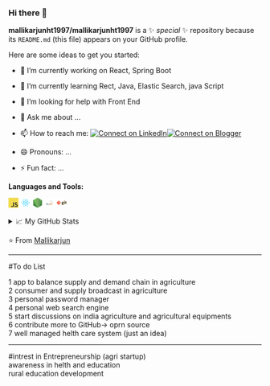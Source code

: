 ### Hi there 👋


**mallikarjunht1997/mallikarjunht1997** is a ✨ _special_ ✨ repository because its `README.md` (this file) appears on your GitHub profile.

Here are some ideas to get you started:

- 🔭 I’m currently working on React, Spring Boot
- 🌱 I’m currently learning Rect, Java, Elastic Search, java Script
- 🤔 I’m looking for help with Front End 
- 💬 Ask me about ...
- 📫 How to reach me: [![Connect on LinkedIn](https://img.shields.io/badge/--linkedin?label=LinkedIn&logo=LinkedIn&style=social)](https://www.linkedin.com/in/mallikarjunht)[![Connect on Blogger](https://img.shields.io/badge/Bloge-Blogging-orange)](https://csitexp.blogspot.com/)

- 😄 Pronouns: ...
- ⚡ Fun fact: ...

**Languages and Tools:**  

<code><img height="20" src="https://raw.githubusercontent.com/github/explore/80688e429a7d4ef2fca1e82350fe8e3517d3494d/topics/javascript/javascript.png"></code>
<code><img height="20" src="https://raw.githubusercontent.com/github/explore/80688e429a7d4ef2fca1e82350fe8e3517d3494d/topics/react/react.png"></code>
<code><img height="20" src="https://raw.githubusercontent.com/github/explore/80688e429a7d4ef2fca1e82350fe8e3517d3494d/topics/nodejs/nodejs.png"></code>
<code><img height="20" src="https://raw.githubusercontent.com/github/explore/80688e429a7d4ef2fca1e82350fe8e3517d3494d/topics/mysql/mysql.png"></code>
<code><img height="20" src="https://raw.githubusercontent.com/github/explore/80688e429a7d4ef2fca1e82350fe8e3517d3494d/topics/git/git.png"></code>

<details>
<summary>📈 My GitHub Stats</summary>

<p align="center"> <img src="https://github-readme-stats.vercel.app/api?username=mallikarjunht1997&show_icons=true&theme=gotham" alt="mallikarjunht1997" />

</details>

⭐️ From [Mallikarjun](https://github.com/mallikarjunht1997)
<hr>

#To do List
<p>
1 app to balance supply and demand chain in agriculture<br>
2 consumer and supply broadcast in agriculture<br>
3 personal password manager<br>
4 personal web search engine<br>
5 start discussions on india agriculture and agricultural equipments<br>
6 contribute more to GitHub-> oprn source<br>
7 well managed helth care system (just an idea)<br>
  </p>
<hr>
#intrest in
Entrepreneurship (agri startup)<br>
awareness in helth and education<br>
rural education development<br>

